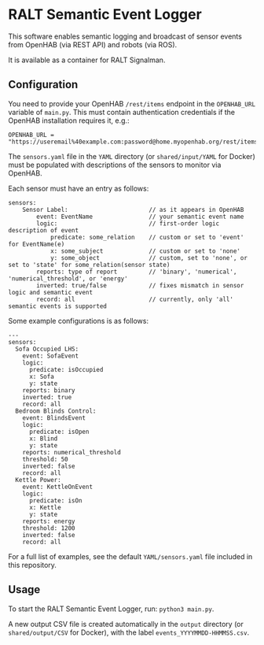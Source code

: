 # RALT Semantic Event Logger

This software enables semantic logging and broadcast of sensor events from OpenHAB (via REST API) and robots (via ROS).

It is available as a container for RALT Signalman.

## Configuration

You need to provide your OpenHAB ```/rest/items``` endpoint in the ```OPENHAB_URL``` variable of ```main.py```. This must contain authentication credentials if the OpenHAB installation requires it, e.g.:
```
OPENHAB_URL = "https://useremail%40example.com:password@home.myopenhab.org/rest/items"
```

The ```sensors.yaml``` file in the ```YAML``` directory (or ```shared/input/YAML``` for Docker) must be populated with descriptions of the sensors to monitor via OpenHAB.

Each sensor must have an entry as follows:
```
sensors:
    Sensor Label:                       // as it appears in OpenHAB
        event: EventName                // your semantic event name
        logic:                          // first-order logic description of event
            predicate: some_relation    // custom or set to 'event' for EventName(e)
            x: some_subject             // custom or set to 'none'
            y: some_object              // custom, set to 'none', or set to 'state' for some_relation(sensor state)
        reports: type of report         // 'binary', 'numerical', 'numerical_threshold', or 'energy'
        inverted: true/false            // fixes mismatch in sensor logic and semantic event
        record: all                     // currently, only 'all' semantic events is supported
```

Some example configurations is as follows:
```
---
sensors:
  Sofa Occupied LHS:
    event: SofaEvent
    logic:
      predicate: isOccupied
      x: Sofa
      y: state
    reports: binary
    inverted: true
    record: all
  Bedroom Blinds Control:
    event: BlindsEvent
    logic:
      predicate: isOpen
      x: Blind
      y: state
    reports: numerical_threshold
    threshold: 50
    inverted: false
    record: all
  Kettle Power:
    event: KettleOnEvent
    logic:
      predicate: isOn
      x: Kettle
      y: state
    reports: energy
    threshold: 1200
    inverted: false
    record: all
```

For a full list of examples, see the default ```YAML/sensors.yaml``` file included in this repository.

## Usage

To start the RALT Semantic Event Logger, run: ```python3 main.py```.

A new output CSV file is created automatically in the ```output``` directory (or ```shared/output/CSV``` for Docker), with the label ```events_YYYYMMDD-HHMMSS.csv```.